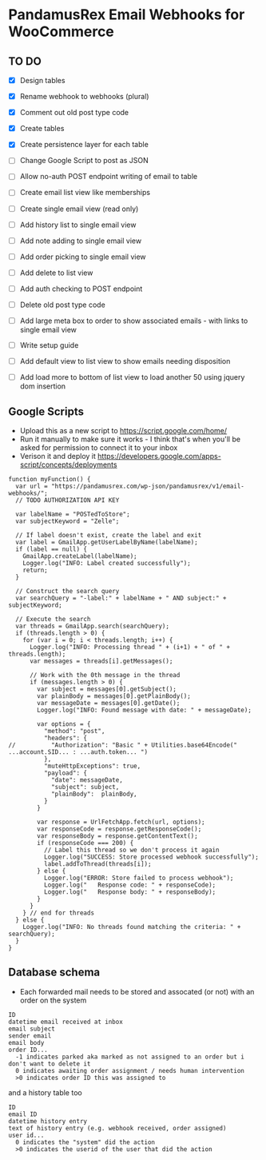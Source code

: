 # PandamusRex Email Webhooks for WooCommerce

## TO DO

- [x] Design tables
- [x] Rename webhook to webhooks (plural)
- [x] Comment out old post type code
- [x] Create tables
- [x] Create persistence layer for each table
- [ ] Change Google Script to post as JSON
- [ ] Allow no-auth POST endpoint writing of email to table
- [ ] Create email list view like memberships
- [ ] Create single email view (read only)
- [ ] Add history list to single email view
- [ ] Add note adding to single email view
- [ ] Add order picking to single email view
- [ ] Add delete to list view
- [ ] Add auth checking to POST endpoint
- [ ] Delete old post type code
- [ ] Add large meta box to order to show associated emails - with links to single email view
- [ ] Write setup guide

- [ ] Add default view to list view to show emails needing disposition
- [ ] Add load more to bottom of list view to load another 50 using jquery dom insertion

## Google Scripts

- Upload this as a new script to https://script.google.com/home/
- Run it manually to make sure it works - I think that's when you'll be asked for permission to connect it to your inbox
- Verison it and deploy it https://developers.google.com/apps-script/concepts/deployments

```
function myFunction() {
  var url = "https://pandamusrex.com/wp-json/pandamusrex/v1/email-webhooks/";
  // TODO AUTHORIZATION API KEY

  var labelName = "POSTedToStore";
  var subjectKeyword = "Zelle";

  // If label doesn't exist, create the label and exit
  var label = GmailApp.getUserLabelByName(labelName);  
  if (label == null) {
    GmailApp.createLabel(labelName);
    Logger.log("INFO: Label created successfully");
    return;
  } 

  // Construct the search query
  var searchQuery = "-label:" + labelName + " AND subject:" + subjectKeyword;

  // Execute the search
  var threads = GmailApp.search(searchQuery);
  if (threads.length > 0) {
    for (var i = 0; i < threads.length; i++) {
      Logger.log("INFO: Processing thread " + (i+1) + " of " + threads.length);
      var messages = threads[i].getMessages();

      // Work with the 0th message in the thread
      if (messages.length > 0) {
        var subject = messages[0].getSubject();
        var plainBody = messages[0].getPlainBody();
        var messageDate = messages[0].getDate();
        Logger.log("INFO: Found message with date: " + messageDate);

        var options = {
          "method": "post",
          "headers": {
//          "Authorization": "Basic " + Utilities.base64Encode(" ...account.SID... : ...auth.token... ")
          },
          "muteHttpExceptions": true,
          "payload": {
            "date": messageDate,
            "subject": subject,
            "plainBody":  plainBody,
          }
        }

        var response = UrlFetchApp.fetch(url, options);
        var responseCode = response.getResponseCode();
        var responseBody = response.getContentText();
        if (responseCode === 200) {
          // Label this thread so we don't process it again
          Logger.log("SUCCESS: Store processed webhook successfully");
          label.addToThread(threads[i]);
        } else {
          Logger.log("ERROR: Store failed to process webhook");
          Logger.log("   Response code: " + responseCode);
          Logger.log("   Response body: " + responseBody);
        }
      }
    } // end for threads
  } else {
    Logger.log("INFO: No threads found matching the criteria: " + searchQuery);
  }
}
```

## Database schema

- Each forwarded mail needs to be stored and assocated (or not) with an order on the system

```
ID
datetime email received at inbox
email subject
sender email
email body
order ID...
  -1 indicates parked aka marked as not assigned to an order but i don't want to delete it
  0 indicates awaiting order assignment / needs human intervention
  >0 indicates order ID this was assigned to
```

and a history table too

```
ID
email ID
datetime history entry
text of history entry (e.g. webhook received, order assigned)
user id...
  0 indicates the "system" did the action
  >0 indicates the userid of the user that did the action
```